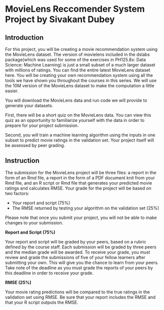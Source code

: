 # MovieLens Reccomender System Project by Sivakant Dubey

## Introduction

For this project, you will be creating a movie recommendation system 
using  the MovieLens dataset. The version of movielens included in the 
dslabs package(which was used for some of the exercises in PH125.8x: Data 
Science: Machine Learning) is just a small subset of a much larger 
dataset with millions of ratings. You can find the entire latest 
MovieLens dataset here. You will be creating your own recommendation 
system using all the tools we have shown you throughout the courses 
in this series. We will use the 10M version of the MovieLens dataset 
to make the computation a little easier.

You will download the MovieLens data and run code we will provide to 
generate your datasets.

First, there will be a short quiz on the MovieLens data. You can view 
this quiz as an opportunity to familiarize yourself with the data in order 
to prepare for your project submission.

Second, you will train a machine learning algorithm using the inputs 
in one subset to predict movie ratings in the validation set. 
Your project itself will be assessed by peer grading.

## Instruction

The submission for the MovieLens project will be three files: a report 
in the form of an Rmd file, a report in the form of a PDF document knit 
from your Rmd file, and an R script or Rmd file that generates your 
predicted movie ratings and calculates RMSE. Your grade for the project 
will be based on two factors:
 
- Your report and script (75%)
- The RMSE returned by testing your algorithm on the validation set (25%)

Please note that once you submit your project, you will not be able to make 
changes to your submission.

**Report and Script (75%)**

Your report and script will be graded by your peers, based on a rubric 
defined by the course staff. Each submission will be graded by three peers 
and the median grade will be awarded. To receive your grade, you must review 
and grade the submissions of five of your fellow learners after 
submitting your own. This will give you the chance to learn from your peers. 
Take note of the deadline as you must grade the reports of your peers by 
this deadline in order to receive your grade.

**RMSE (25%)**

Your movie rating predictions will be compared to the true ratings in the 
validation set using RMSE. Be sure that your report includes the RMSE 
and that your R script outputs the RMSE.
